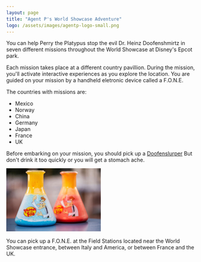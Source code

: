 ```yaml
---
layout: page
title: "Agent P's World Showcase Adventure"
logo: /assets/images/agentp-logo-small.png
---
```


You can help Perry the Platypus stop the evil Dr. Heinz Doofenshmirtz in seven
different missions throughout the World Showcase at Disney's Epcot park.

Each mission takes place at a different country pavillion. During the mission,
you'll activate interactive experiences as you explore the location. You are guided
on your mission by a handheld eletronic device called a F.O.N.E.

The countries with missions are:

* Mexico
* Norway
* China
* Germany
* Japan
* France
* UK

Before embarking on your mission, you should pick up a [Doofenslurper](http://disneyparks.disney.go.com/blog/2013/02/have-you-tried-the-doofenslurper/)
But don't drink it too quickly or you will get a stomach ache.

<img src="/assets/images/doofenslurper.jpg" style="width: 50%; margin-left: 0; margin-right: 0" alt="Doofenslurper">

You can pick up a F.O.N.E. at the Field Stations located near the World Showcase entrance, between Italy and America, or between France and the UK.